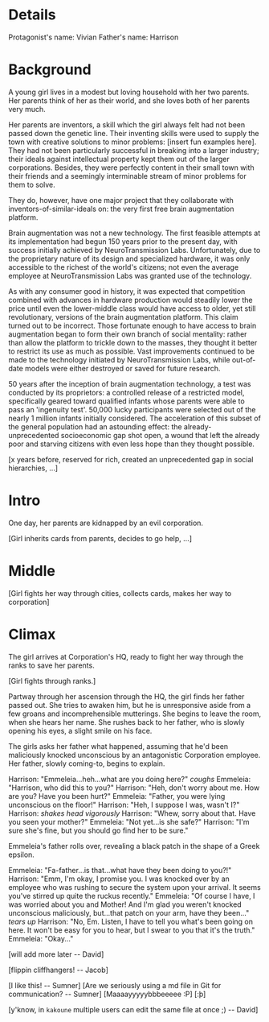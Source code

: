 Details
=======

Protagonist's name: Vivian
Father's name: Harrison

Background
==========

A young girl lives in a modest but loving household with her two parents. Her
parents think of her as their world, and she loves both of her parents very
much.

Her parents are inventors, a skill which the girl always felt had not been
passed down the genetic line. Their inventing skills were used to supply the
town with creative solutions to minor problems: [insert fun examples here]. They
had not been particularly successful in breaking into a larger industry; their
ideals against intellectual property kept them out of the larger corporations.
Besides, they were perfectly content in their small town with their friends and
a seemingly interminable stream of minor problems for them to solve.

They do, however, have one major project that they collaborate with
inventors-of-similar-ideals on: the very first free brain augmentation platform.

Brain augmentation was not a new technology. The first feasible attempts at its
implementation had begun 150 years prior to the present day, with success
initially achieved by NeuroTransmission Labs. Unfortunately, due to the
proprietary nature of its design and specialized hardware, it was only
accessible to the richest of the world's citizens; not even the average employee
at NeuroTransmission Labs was granted use of the technology.

As with any consumer good in history, it was expected that competition combined
with advances in hardware production would steadily lower the price until even
the lower-middle class would have access to older, yet still revolutionary,
versions of the brain augmentation platform. This claim turned out to be
incorrect. Those fortunate enough to have access to brain augmentation began to
form their own branch of social mentality: rather than allow the platform to
trickle down to the masses, they thought it better to restrict its use as much
as possible. Vast improvements continued to be made to the technology initiated
by NeuroTransmission Labs, while out-of-date models were either destroyed or
saved for future research.

50 years after the inception of brain augmentation technology, a test was
conducted by its proprietors: a controlled release of a restricted model,
specifically geared toward qualified infants whose parents were able to pass an
'ingenuity test'. 50,000 lucky participants were selected out of the nearly 1
million infants initially considered. The acceleration of this subset of the
general population had an astounding effect: the already-unprecedented
socioeconomic gap shot open, a wound that left the already poor and starving
citizens with even less hope than they thought possible.

\[x years before,
reserved for rich, created an unprecedented gap in social hierarchies, ...\]

Intro
=====

One day, her parents are kidnapped by an evil corporation.

[Girl inherits cards from parents, decides to go help, ...]

Middle
======

[Girl fights her way through cities, collects cards, makes her way to
corporation]

Climax
======

The girl arrives at Corporation's HQ, ready to fight her way through the ranks
to save her parents.

[Girl fights through ranks.]

Partway through her ascension through the HQ, the girl finds her father passed
out. She tries to awaken him, but he is unresponsive aside from a few groans and
incomprehensible mutterings. She begins to leave the room, when she hears her
name. She rushes back to her father, who is slowly opening his eyes, a slight
smile on his face.

The girls asks her father what happened, assuming that he'd been maliciously
knocked unconscious by an antagonistic Corporation employee. Her father, slowly
coming-to, begins to explain.

Harrison: "Emmeleia...heh...what are you doing here?" *coughs*
Emmeleia: "Harrison, who did this to you?"
Harrison: "Heh, don't worry about me. How are you? Have you been hurt?"
Emmeleia: "Father, you were lying unconscious on the floor!"
Harrison: "Heh, I suppose I was, wasn't I?"
Harrison: *shakes head vigorously*
Harrison: "Whew, sorry about that. Have you seen your mother?"
Emmeleia: "Not yet...is she safe?"
Harrison: "I'm sure she's fine, but you should go find her to be sure."

Emmeleia's father rolls over, revealing a black patch in the shape of a Greek
epsilon.

Emmeleia: "Fa-father...is that...what have they been doing to you?!"
Harrison: "Emm, I'm okay, I promise you. I was knocked over by an employee
           who was rushing to secure the system upon your arrival. It seems
           you've stirred up quite the ruckus recently."
Emmeleia: "Of course I have, I was worried about you and Mother! And I'm glad
           you weren't knocked unconscious maliciously, but...that patch on your
           arm, have they been..." *tears up*
Harrison: "No, Em. Listen, I have to tell you what's been going on here. It
           won't be easy for you to hear, but I swear to you that it's the
           truth."
Emmeleia: "Okay..."

[will add more later -- David]

[flippin cliffhangers! -- Jacob]

[I like this! -- Sumner]
[Are we seriously using a md file in Git for communication? -- Sumner]
[Maaaayyyyybbbeeeee :P]
[:þ]

[y'know, in `kakoune` multiple users can edit the same file at once ;) -- David]

